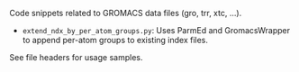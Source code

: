 Code snippets related to GROMACS data files (gro, trr, xtc, ...).

- `extend_ndx_by_per_atom_groups.py`: Uses ParmEd and GromacsWrapper to append per-atom groups to existing index files.

See file headers for usage samples.
